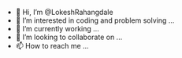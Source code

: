 - 👋 Hi, I’m @LokeshRahangdale
- 👀 I’m interested in coding and problem solving ...
- 🌱 I’m currently working ...
- 💞️ I’m looking to collaborate on ...
- 📫 How to reach me ...

<!---
LokeshRahangdale/LokeshRahangdale is a ✨ special ✨ repository because its `README.md` (this file) appears on your GitHub profile.
You can click the Preview link to take a look at your changes.
--->
